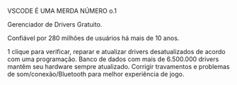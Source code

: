 VSCODE É UMA MERDA
NÚMERO o.1 

Gerenciador de Drivers Gratuito. 

Confiável por 280 milhões de usuários há mais de 10 anos.

1 clique para verificar, reparar e atualizar drivers desatualizados de acordo com uma programação.
Banco de dados com mais de 6.500.000 drivers mantêm seu hardware sempre atualizado.
Corrigir travamentos e problemas de som/conexão/Bluetooth para melhor experiência de jogo.

